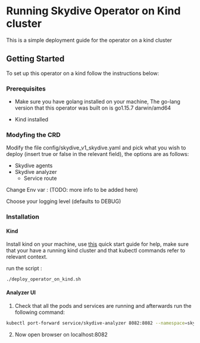 <!-- ABOUT THE PROJECT -->

# Running Skydive Operator on Kind cluster

This is a simple deployment guide for the operator on a kind cluster

<!-- GETTING STARTED -->

## Getting Started

To set up this operator on a kind follow the instructions below:

### Prerequisites

* Make sure you have golang installed on your machine, The go-lang version that this operator was built on is go1.15.7
  darwin/amd64

* Kind installed

### Modyfing the CRD
Modify the file config/skydive_v1_skydive.yaml and pick what you wish to deploy (insert true or false in the relevant field), the options are as follows:
* Skydive agents
* Skydive analyzer
    * Service route

Change Env var : (TODO: more info to be added here)

Choose your logging level (defaults to DEBUG)

### Installation

#### Kind
Install kind on your machine, use [this](https://kind.sigs.k8s.io/docs/user/quick-start/) quick start guide for help, 
make sure that your have a running kind cluster and that kubectl commands refer to relevant context.

run the script :

```./deploy_operator_on_kind.sh```

#### Analyzer UI
1. Check that all the pods and services are running and afterwards run the following command:

  ```sh
kubectl port-forward service/skydive-analyzer 8082:8082 --namespace=skydive
  ```

2. Now open browser on localhost:8082
